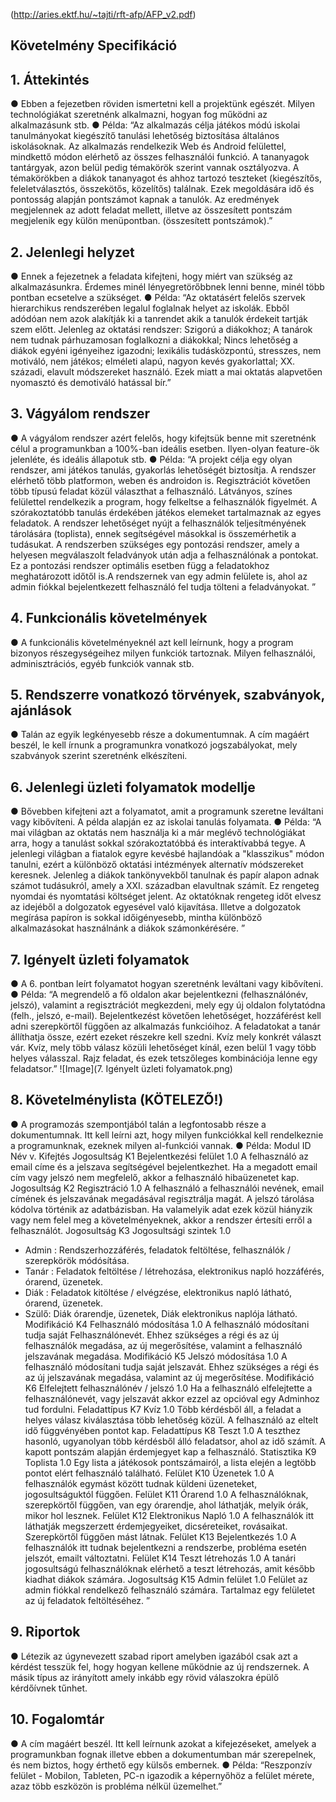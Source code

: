 (http://aries.ektf.hu/~tajti/rft-afp/AFP_v2.pdf)

## Követelmény Specifikáció

## 1. Áttekintés
● Ebben a fejezetben röviden ismertetni kell a projektünk egészét. Milyen
technológiákat szeretnénk alkalmazni, hogyan fog működni az
alkalmazásunk stb.
● Példa: “Az alkalmazás célja játékos módú iskolai tanulmányokat
kiegészítő tanulási lehetőség biztosítása általános iskolásoknak. Az
alkalmazás rendelkezik Web és Android felülettel, mindkettő módon
elérhető az összes felhasználói funkció. A tananyagok tantárgyak, azon
belül pedig témakörök szerint vannak osztályozva. A témakörökben a
diákok tananyagot és ahhoz tartozó teszteket (kiegészítős,
feleletválasztós, összekötős, közelítős) találnak. Ezek megoldására idő
és pontosság alapján pontszámot kapnak a tanulók. Az eredmények
megjelennek az adott feladat mellett, illetve az összesített pontszám
megjelenik egy külön menüpontban. (összesített pontszámok).”


## 2. Jelenlegi helyzet
● Ennek a fejezetnek a feladata kifejteni, hogy miért van szükség az
alkalmazásunkra. Érdemes minél lényegretörőbbnek lenni benne, minél
több pontban ecsetelve a szükséget.
● Példa: “Az oktatásért felelős szervek hierarchikus rendszerében legalul
foglalnak helyet az iskolák. Ebből adódóan nem azok alakítják ki a
tanrendet akik a tanulók érdekeit tartják szem előtt. Jelenleg az oktatási
rendszer: Szigorú a diákokhoz; A tanárok nem tudnak párhuzamosan
foglalkozni a diákokkal; Nincs lehetőség a diákok egyéni igényeihez
igazodni; lexikális tudásközpontú, stresszes, nem motiváló, nem játékos;
elméleti alapú, nagyon kevés gyakorlattal; XX. századi, elavult
módszereket használó. Ezek miatt a mai oktatás alapvetően nyomasztó
és demotiváló hatással bír.”


## 3. Vágyálom rendszer
● A vágyálom rendszer azért felelős, hogy kifejtsük benne mit szeretnénk
célul a programunkban a 100%-ban ideális esetben. Ilyen-olyan
feature-ök jelenléte, és ideális állapotuk stb.
● Példa: “A projekt célja egy olyan rendszer, ami játékos tanulás, gyakorlás
lehetőségét biztosítja. A rendszer elérhető több platformon, weben és androidon
is. Regisztrációt követően több típusú feladat közül választhat a felhasználó.
Látványos, színes felülettel rendelkezik a program, hogy felkeltse a felhasználók
figyelmét. A szórakoztatóbb tanulás érdekében játékos elemeket tartalmaznak
az egyes feladatok. A rendszer lehetőséget nyújt a felhasználók
teljesítményének tárolására (toplista), ennek segítségével másokkal is
összemérhetik a tudásukat. A rendszerben szükséges egy pontozási rendszer,
amely a helyesen megválaszolt feladványok után adja a felhasználónak a
pontokat. Ez a pontozási rendszer optimális esetben függ a feladatokhoz
meghatározott időtől is.A rendszernek van egy admin felülete is, ahol az admin
fiókkal bejelentkezett felhasználó fel tudja tölteni a feladványokat. ”


## 4. Funkcionális követelmények
● A funkcionális követelményeknél azt kell leírnunk, hogy a program
bizonyos részegységeihez milyen funkciók tartoznak. Milyen
felhasználói, adminisztrációs, egyéb funkciók vannak stb.


## 5. Rendszerre vonatkozó törvények, szabványok, ajánlások
● Talán az egyik legkényesebb része a dokumentumnak. A cím magáért
beszél, le kell írnunk a programunkra vonatkozó jogszabályokat, mely
szabványok szerint szeretnénk elkészíteni.


## 6. Jelenlegi üzleti folyamatok modellje
● Bővebben kifejteni azt a folyamatot, amit a programunk szeretne
leváltani vagy kibővíteni. A példa alapján ez az iskolai tanulás folyamata.
● Példa: “A mai világban az oktatás nem használja ki a már meglévő
technológiákat arra, hogy a tanulást sokkal szórakoztatóbbá és interaktívabbá
tegye. A jelenlegi világban a fiatalok egyre kevésbé hajlandóak a "klasszikus"
módon tanulni, ezért a különböző oktatási intézmények alternatív módszereket
keresnek. Jelenleg a diákok tankönyvekből tanulnak és papír alapon adnak
számot tudásukról, amely a XXI. században elavultnak számít. Ez rengeteg
nyomdai és nyomtatási költséget jelent. Az oktatóknak rengeteg időt elvesz az
idejéből a dolgozatok egyesével való kijavítása. Illetve a dolgozatok megírása
papíron is sokkal időigényesebb, mintha különböző alkalmazásokat
használnánk a diákok számonkérésére. ”


## 7. Igényelt üzleti folyamatok
● A 6. pontban leírt folyamatot hogyan szeretnénk leváltani vagy
kibővíteni.
● Példa: “A megrendelő a fő oldalon akar bejelentkezni (felhasználónév, jelszó),
valamint a regisztrációt megkezdeni, mely egy új oldalon folytatódna (felh.,
jelszó, e-mail). Bejelentkezést követően lehetőséget, hozzáférést kell adni
szerepkörtől függően az alkalmazás funkcióihoz. A feladatokat a tanár állíthatja
össze, ezért ezeket részekre kell szedni. Kvíz mely konkrét választ vár. Kvíz,
mely több válasz közüli lehetőséget kínál, ezen belül 1 vagy több helyes
válasszal. Rajz feladat, és ezek tetszőleges kombinációja lenne egy feladatsor.”
![Image](7. Igényelt üzleti folyamatok.png)


## 8. Követelménylista (KÖTELEZŐ!)
● A programozás szempontjából talán a legfontosabb része a
dokumentumnak. Itt kell leírni azt, hogy milyen funkciókkal kell
rendelkeznie a programunknak, ezeknek milyen al-funkciói vannak.
● Példa:
Modul ID Név v. Kifejtés
Jogosultság K1 Bejelentkezési
felület 1.0
A felhasználó az email címe és a jelszava
segítségével bejelentkezhet.
Ha a megadott email cím vagy jelszó nem
megfelelő, akkor a felhasználó hibaüzenetet kap.
Jogosultság K2 Regisztráció 1.0
A felhasználó a felhasználói nevének, email
címének és jelszavának megadásával regisztrálja
magát.
A jelszó tárolása kódolva történik az adatbázisban.
Ha valamelyik adat ezek közül hiányzik vagy nem
felel meg a követelményeknek,
akkor a rendszer értesíti erről a felhasználót.
Jogosultság K3 Jogosultsági
szintek 1.0
- Admin : Rendszerhozzáférés, feladatok
feltöltése, felhasználók / szerepkörök módósítása.
- Tanár : Feladatok feltöltése / létrehozása,
elektronikus napló hozzáférés, órarend, üzenetek.
- Diák : Feladatok kitöltése / elvégzése,
elektronikus napló látható, órarend, üzenetek.
- Szülő: Diák órarendje, üzenetek, Diák
elektronikus naplója látható.
Modifikáció K4 Felhasználó
módosítása 1.0
A felhasználó módosítani tudja saját
Felhasználónevét. Ehhez szükséges a régi és az új
felhasználók megadása, az új megerősítése,
valamint a felhasználó jelszavának megadása.
Modifikáció K5 Jelszó módosítása 1.0
A felhasználó módosítani tudja saját jelszavát.
Ehhez szükséges a régi és az új jelszavának
megadása, valamint az új megerősítése.
Modifikáció K6
Elfelejtett
felhasználónév /
jelszó
1.0
Ha a felhasználó elfelejtette a felhasználónevét,
vagy jelszavát akkor ezzel az opcióval egy
Adminhoz tud fordulni.
Feladattípus K7 Kvíz 1.0
Több kérdésből áll, a feladat a helyes válasz
kiválasztása több lehetőség közül. A felhasználó
az eltelt idő függvényében pontot kap.
Feladattípus K8 Teszt 1.0
A teszthez hasonló, ugyanolyan több kérdésből
álló feladatsor, ahol az idő számít. A kapott
pontszám alapján érdemjegyet kap a felhasználó.
Statisztika K9 Toplista 1.0 Egy lista a játékosok pontszámairól, a lista elején
a legtöbb pontot elért felhasználó található.
Felület K10 Üzenetek 1.0 A felhasználók egymást között tudnak küldeni
üzeneteket, jogosultságuktól függően.
Felület K11 Órarend 1.0
A felhasználóknak, szerepkörtől függően, van egy
órarendje, ahol láthatják, melyik órák, mikor hol
lesznek.
Felület K12 Elektronikus Napló 1.0
A felhasználók itt láthatják megszerzett
érdemjegyeiket, dicséreteiket, rovásaikat.
Szerepkörtől függően mást látnak.
Felület K13 Bejelentkezés 1.0
A felhasználók itt tudnak bejelentkezni a
rendszerbe, probléma esetén jelszót, emailt
változtatni.
Felület K14 Teszt létrehozás 1.0
A tanári jogosultságú felhasználóknak elérhető a
teszt létrehozás, amit később kiadhat diákok
számára.
Jogosultság K15 Admin felület 1.0
Felület az admin fiókkal rendelkező felhasználó
számára. Tartalmaz egy felületet az új feladatok
feltöltéséhez.
”


## 9. Riportok
● Létezik az úgynevezett szabad riport amelyben igazából csak azt a
kérdést tesszük fel, hogy hogyan kellene működnie az új rendszernek. A
másik típus az irányított amely inkább egy rövid válaszokra épülő
kérdőívnek tűnhet.


## 10. Fogalomtár
● A cím magáért beszél. Itt kell leírnunk azokat a kifejezéseket, amelyek a
programunkban fognak illetve ebben a dokumentumban már
szerepelnek, és nem biztos, hogy érthető egy külsős embernek.
● Példa: “Reszponzív felület - Mobilon, Tableten, PC-n igazodik a
képernyőhöz a felület mérete, azaz több eszközön is probléma nélkül
üzemelhet.”